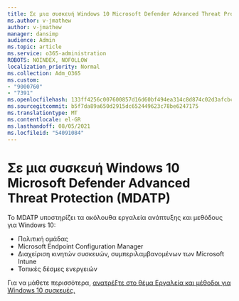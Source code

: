 ```yaml
---
title: Σε μια συσκευή Windows 10 Microsoft Defender Advanced Threat Protection (MDATP)
ms.author: v-jmathew
author: v-jmathew
manager: dansimp
audience: Admin
ms.topic: article
ms.service: o365-administration
ROBOTS: NOINDEX, NOFOLLOW
localization_priority: Normal
ms.collection: Adm_O365
ms.custom:
- "9000760"
- "7391"
ms.openlocfilehash: 133ff4256c007600857d16d60bf494ea314c8d874c02d3afcbc3ff1a29b9c802
ms.sourcegitcommit: b5f7da89a650d2915dc652449623c78be6247175
ms.translationtype: MT
ms.contentlocale: el-GR
ms.lasthandoff: 08/05/2021
ms.locfileid: "54091084"
---
```

# <a name="onboard-a-windows-10-device-to-microsoft-defender-advanced-threat-protection-mdatp"></a>Σε μια συσκευή Windows 10 Microsoft Defender Advanced Threat Protection (MDATP)

Το MDATP υποστηρίζει τα ακόλουθα εργαλεία ανάπτυξης και μεθόδους για Windows 10:

- Πολιτική ομάδας
- Microsoft Endpoint Configuration Manager
- Διαχείριση κινητών συσκευών, συμπεριλαμβανομένων των Microsoft Intune
- Τοπικές δέσμες ενεργειών

Για να μάθετε περισσότερα, [ανατρέξτε στο θέμα Εργαλεία και μέθοδοι για Windows 10 συσκευές.](https://go.microsoft.com/fwlink/?linkid=2143460)
